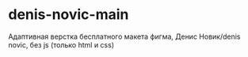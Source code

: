 # denis-novic-main
Адаптивная верстка бесплатного макета фигма, Денис Новик/denis novic, без js (только html и css)
